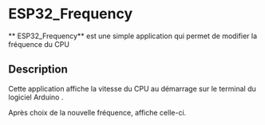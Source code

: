 # ESP32_Frequency


** ESP32_Frequency** est une simple application qui permet de modifier la fréquence du CPU

## Description

Cette application affiche la vitesse du CPU au démarrage sur le terminal du logiciel Arduino . 

Après choix de la nouvelle fréquence, affiche celle-ci.